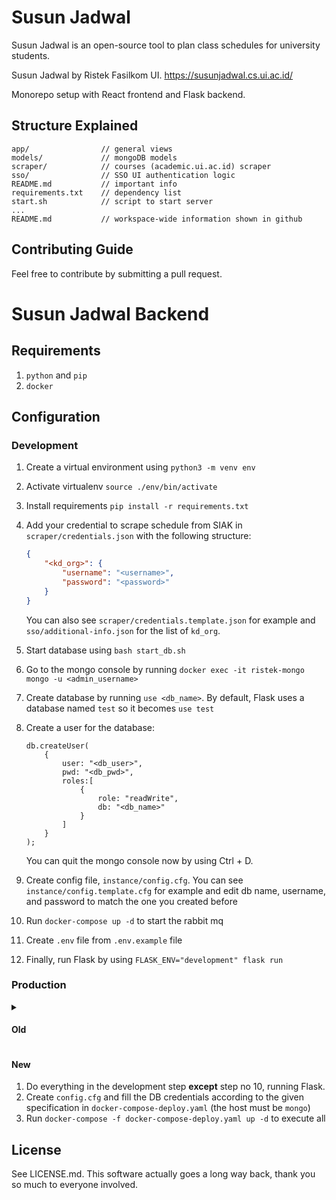 # Susun Jadwal

Susun Jadwal is an open-source tool to plan class schedules for university students.

Susun Jadwal by Ristek Fasilkom UI. https://susunjadwal.cs.ui.ac.id/

Monorepo setup with React frontend and Flask backend.

## Structure Explained

```
app/                // general views
models/             // mongoDB models
scraper/            // courses (academic.ui.ac.id) scraper
sso/                // SSO UI authentication logic
README.md           // important info
requirements.txt    // dependency list
start.sh            // script to start server
...
README.md           // workspace-wide information shown in github
```

## Contributing Guide

Feel free to contribute by submitting a pull request.

# Susun Jadwal Backend

## Requirements

1. `python` and `pip`
2. `docker`

## Configuration

### Development

1. Create a virtual environment using `python3 -m venv env`
2. Activate virtualenv `source ./env/bin/activate`
3. Install requirements `pip install -r requirements.txt`
4. Add your credential to scrape schedule from SIAK in `scraper/credentials.json` with the following structure:

    ```json
    {
        "<kd_org>": {
            "username": "<username>",
            "password": "<password>"
        }
    }
    ```

    You can also see `scraper/credentials.template.json` for example and `sso/additional-info.json` for the list of `kd_org`.

5. Start database using `bash start_db.sh`
6. Go to the mongo console by running `docker exec -it ristek-mongo mongo -u <admin_username>`
7. Create database by running `use <db_name>`. By default, Flask uses a database named `test` so it becomes `use test`
8. Create a user for the database:

    ```
    db.createUser(
        {
            user: "<db_user>",
            pwd: "<db_pwd>",
            roles:[
                {
                    role: "readWrite",
                    db: "<db_name>"
                }
            ]
        }
    );
    ```
    You can quit the mongo console now by using Ctrl + D.

9. Create config file, `instance/config.cfg`. You can see `instance/config.template.cfg` for example and edit db name, username, and password to match the one you created before
10. Run `docker-compose up -d` to start the rabbit mq
11. Create `.env` file from `.env.example` file
12. Finally, run Flask by using `FLASK_ENV="development" flask run`

### Production

<details>
<summary>

#### Old
</summary>

> We actually have a slightly different setup in the real Ristek server. For future maintainers, you may want to contact past contributors.

1. Do everything in the development step **except** step no 10, running Flask. Don't forget to modify `instance/config.cfg`, `start_db.sh`, and `scraper/credentials.json` if you want to
3. Run gunicorn using `bash start.sh`
4. Set your Nginx (or another reverse proxy of your choice) to reverse proxy to `sunjad.sock`. For example, to reverse proxy `/susunjadwal/api` you can set

```
location ^~ /susunjadwal/api {
    proxy_set_header Host $http_host;
    proxy_set_header X-Real-IP $remote_addr;
    proxy_set_header X-Forwarded-For $proxy_add_x_forwarded_for;
    proxy_set_header X-Forwarded-Proto $scheme;
    proxy_pass http://unix:/path/to/susunjadwal/backend/sunjad.sock;
}
```
4. Run the schedule scrapper cron job using `crontab -e` and add the line to run `cron.sh`. For example, to run it every 10 minutes add `*/10 * * * * bash /path/to/susunjadwal/backend/cron.sh`
</details>

#### New
1. Do everything in the development step **except** step no 10, running Flask.
2. Create `config.cfg` and fill the DB credentials according to the given specification in `docker-compose-deploy.yaml` (the host must be `mongo`)
3. Run `docker-compose -f docker-compose-deploy.yaml up -d` to execute all

## License

See LICENSE.md. This software actually goes a long way back, thank you so much to everyone involved.
